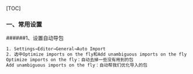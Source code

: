 [TOC]

### 一、常用设置

######1、设置自动导包 

```xml
1. Settings→Editor→General→Auto Import
2. 选中Optimize imports on the fly和Add unambiguous imports on the fly
Optimize imports on the fly：自动去掉一些没有用到的包
Add unambiguous imports on the fly：自动帮我们优化导入的包
```

